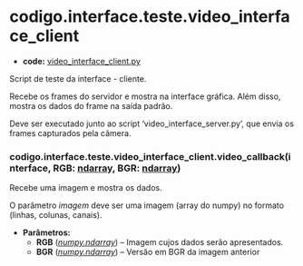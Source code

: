 <a id="codigo-interface-teste-video-interface-client"></a>

# codigo.interface.teste.video_interface_client

* **code:**
  [video_interface_client.py](../../../../codigo/interface/teste/video_interface_client.py)

<a id="module-codigo.interface.teste.video_interface_client"></a>

Script de teste da interface - cliente.

Recebe os frames do servidor e mostra na interface gráfica. Além disso, mostra os dados
do frame na saída padrão.

Deve ser executado junto ao script ‘video_interface_server.py’, que envia os
frames capturados pela câmera.

<a id="codigo.interface.teste.video_interface_client.video_callback"></a>

### codigo.interface.teste.video_interface_client.video_callback(interface, RGB: [ndarray](https://numpy.org/doc/stable/reference/generated/numpy.ndarray.html#numpy.ndarray), BGR: [ndarray](https://numpy.org/doc/stable/reference/generated/numpy.ndarray.html#numpy.ndarray))

Recebe uma imagem e mostra os dados.

O parâmetro *imagem* deve ser uma imagem (array do numpy) no formato (linhas, colunas, canais).

* **Parâmetros:**
  * **RGB** ([*numpy.ndarray*](https://numpy.org/doc/stable/reference/generated/numpy.ndarray.html#numpy.ndarray)) – Imagem cujos dados serão apresentados.
  * **BGR** ([*numpy.ndarray*](https://numpy.org/doc/stable/reference/generated/numpy.ndarray.html#numpy.ndarray)) – Versão em BGR da imagem anterior
